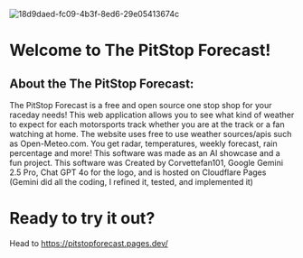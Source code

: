 ![18d9daed-fc09-4b3f-8ed6-29e05413674c](https://github.com/user-attachments/assets/af93f22f-92c7-466d-ba38-6062898bd485)
# Welcome to The PitStop Forecast!
## About the The PitStop Forecast:
The PitStop Forecast is a free and open source one stop shop for your raceday needs! This web application allows you to see what kind of weather to expect for each motorsports track whether you are at the track or a fan watching at home. The website uses free to use weather sources/apis such as Open-Meteo.com. You get radar, temperatures, weekly forecast, rain percentage and more! 
This software was made as an AI showcase and a fun project. This software was Created by Corvettefan101, Google Gemini 2.5 Pro, Chat GPT 4o for the logo, and is hosted on Cloudflare Pages (Gemini did all the coding, I refined it, tested, and implemented it)
# Ready to try it out? 
Head to https://pitstopforecast.pages.dev/
